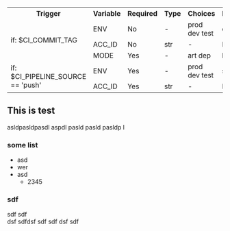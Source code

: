 <!--PIPELINE_DOCS-->
<table>
<tr><th>Trigger</th><th>Variable</th><th>Required</th><th>Type</th><th>Choices</th><th>Default</th></tr>
<tr><td rowspan="3">if: $CI_COMMIT_TAG</td><td>ENV</td><td>No</td><td>-</td><td>prod dev test</td><td>dev</td></tr><tr><td>ACC_ID</td><td>No</td><td>str</td><td>-</td><td>None</td></tr>
<tr><td>MODE</td><td>Yes</td><td>-</td><td>art dep</td><td>bla</td></tr>
<tr><td rowspan="2">if: $CI_PIPELINE_SOURCE == 'push'</td><td>ENV</td><td>Yes</td><td>-</td><td>prod dev test</td><td>stage</td></tr><tr><td>ACC_ID</td><td>Yes</td><td>str</td><td>-</td><td>None</td></tr>
</table>
<!--PIPELINE_DOCS-->


## This is test

asldpasldpasdl aspdl pasld pasld pasldp l

### some list
- asd
- wer
- asd
    - 2345

### sdf
sdf sdf
<br>dsf sdfdsf sdf sdf dsf sdf

